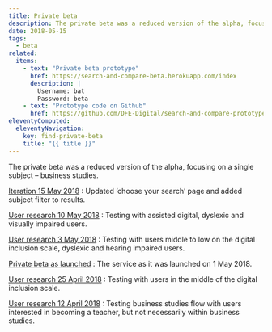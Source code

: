 ```yaml
---
title: Private beta
description: The private beta was a reduced version of the alpha, focusing on a single subject – business studies
date: 2018-05-15
tags:
  - beta
related:
  items:
    - text: "Private beta prototype"
      href: https://search-and-compare-beta.herokuapp.com/index
      description: |
        Username: bat
        Password: beta
    - text: "Prototype code on Github"
      href: https://github.com/DFE-Digital/search-and-compare-prototype/tree/beta
eleventyComputed:
  eleventyNavigation:
    key: find-private-beta
    title: "{{ title }}"
---
```


The private beta was a reduced version of the alpha, focusing on a single subject – business studies.

[Iteration 15 May 2018](iteration-may-15/)
: Updated ‘choose your search’ page and added subject filter to results.

[User research 10 May 2018](user-research-may-10/)
: Testing with assisted digital, dyslexic and visually impaired users.

[User research 3 May 2018](user-research-may-3/)
: Testing with users middle to low on the digital inclusion scale, dyslexic and hearing impaired users.

[Private beta as launched](private-beta-launch/)
: The service as it was launched on 1 May 2018.

[User research 25 April 2018](user-research-apr-25/)
: Testing with users in the middle of the digital inclusion scale.

[User research 12 April 2018](user-research-apr-12/)
: Testing business studies flow with users interested in becoming a teacher, but not necessarily within business studies.
